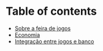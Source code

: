 # Table of contents

* [Sobre a feira de jogos](README.md)
* [Economia](economia.md)
* [Integração entre jogos e banco](integracao-entre-jogos-e-banco.md)
